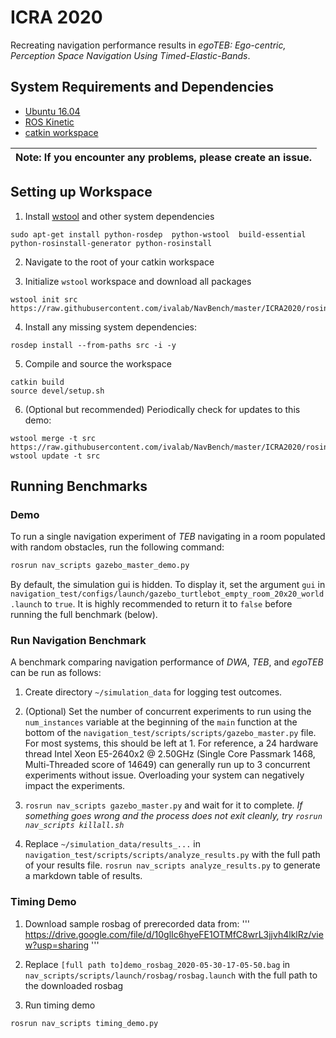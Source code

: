 # ICRA 2020
Recreating navigation performance results in _egoTEB: Ego-centric, Perception Space Navigation Using Timed-Elastic-Bands_. 
## System Requirements and Dependencies
- [Ubuntu 16.04](http://releases.ubuntu.com/16.04/)
- [ROS Kinetic](http://wiki.ros.org/kinetic/)
- [catkin workspace](http://wiki.ros.org/catkin/Tutorials/create_a_workspace)

| Note: If you encounter any problems, please create an issue. |
| --- |


## Setting up Workspace

1. Install [wstool](http://wiki.ros.org/wstool) and other system dependencies
```
sudo apt-get install python-rosdep  python-wstool  build-essential python-rosinstall-generator python-rosinstall
```

2. Navigate to the root of your catkin workspace

3. Initialize `wstool` workspace and download all packages
```
wstool init src https://raw.githubusercontent.com/ivalab/NavBench/master/ICRA2020/rosinstall 
```

4. Install any missing system dependencies:
```
rosdep install --from-paths src -i -y
```

5. Compile and source the workspace
```
catkin build
source devel/setup.sh
```

6. (Optional but recommended) Periodically check for updates to this demo:
```
wstool merge -t src https://raw.githubusercontent.com/ivalab/NavBench/master/ICRA2020/rosinstall
wstool update -t src
```

## Running Benchmarks

### Demo 
To run a single navigation experiment of _TEB_ navigating in a room populated with random obstacles, run the following command:
```bash
rosrun nav_scripts gazebo_master_demo.py
```
By default, the simulation gui is hidden. To display it, set the argument `gui` in   ```navigation_test/configs/launch/gazebo_turtlebot_empty_room_20x20_world.launch``` to `true`. It is highly recommended to return it to `false` before running the full benchmark (below).

### Run Navigation Benchmark
A benchmark comparing navigation performance of _DWA_, _TEB_, and _egoTEB_ can be run as follows:

1. Create directory `~/simulation_data` for logging test outcomes.

2. (Optional) Set the number of concurrent experiments to run using the `num_instances` variable at the beginning of the `main` function at the bottom of the `navigation_test/scripts/scripts/gazebo_master.py` file. For most systems, this should be left at 1. For reference, a 24 hardware thread Intel Xeon E5-2640x2 @ 2.50GHz (Single Core Passmark 1468, Multi-Threaded score of 14649) can generally run up to 3 concurrent experiments without issue. Overloading your system can negatively impact the experiments.

3. ```rosrun nav_scripts gazebo_master.py``` and wait for it to complete. _If something goes wrong and the process does not exit cleanly, try `rosrun nav_scripts killall.sh`_

4. Replace `~/simulation_data/results_...` in ```navigation_test/scripts/scripts/analyze_results.py``` with the full path of your results file. ```rosrun nav_scripts analyze_results.py``` to generate a markdown table of results.


### Timing Demo
1. Download sample rosbag of prerecorded data from:
'''
https://drive.google.com/file/d/10glIc6hyeFE1OTMfC8wrL3jjvh4lklRz/view?usp=sharing
'''

2. Replace `[full path to]demo_rosbag_2020-05-30-17-05-50.bag` in `nav_scripts/scripts/launch/rosbag/rosbag.launch` with the full path to the downloaded rosbag

3. Run timing demo
```
rosrun nav_scripts timing_demo.py
```


